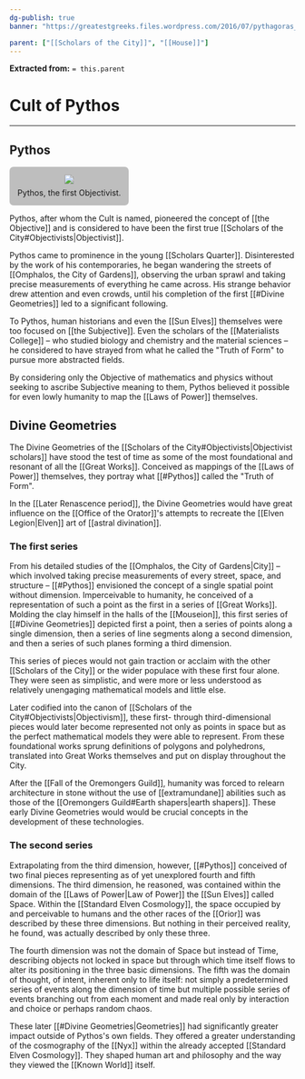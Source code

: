 ```yaml
---
dg-publish: true
banner: "https://greatestgreeks.files.wordpress.com/2016/07/pythagoras_humanity-healing.jpg"

parent: ["[[Scholars of the City]]", "[[House]]"]
---
```

**Extracted from:** `= this.parent`
# Cult of Pythos

---

## Pythos

<figure style="display: flex; flex-direction: column; align-items: center; gap: 0.5em; width: fit-content; margin: 0px; padding: 1em; background: rgba(0, 0, 0, 0.25); border-radius: 0.5em;"><a href="https://greatestgreeks.files.wordpress.com/2016/07/pythagoras_humanity-healing.jpg"><img src="https://greatestgreeks.files.wordpress.com/2016/07/pythagoras_humanity-healing.jpg"></a><figcaption>Pythos, the first Objectivist.</figcaption></figure>

Pythos, after whom the Cult is named, pioneered the concept of [[the Objective]] and is considered to have been the first true [[Scholars of the City#Objectivists|Objectivist]].

Pythos came to prominence in the young [[Scholars Quarter]]. Disinterested by the work of his contemporaries, he began wandering the streets of [[Omphalos, the City of Gardens]], observing the urban sprawl and taking precise measurements of everything he came across. His strange behavior drew attention and even crowds, until his completion of the first [[#Divine Geometries]] led to a significant following.

To Pythos, human historians and even the [[Sun Elves]] themselves were too focused on [[the Subjective]]. Even the scholars of the [[Materialists College]] – who studied biology and chemistry and the material sciences – he considered to have strayed from what he called the "Truth of Form" to pursue more abstracted fields.

By considering only the Objective of mathematics and physics without seeking to ascribe Subjective meaning to them, Pythos believed it possible for even lowly humanity to map the [[Laws of Power]] themselves.

## Divine Geometries

The Divine Geometries of the [[Scholars of the City#Objectivists|Objectivist scholars]] have stood the test of time as some of the most foundational and resonant of all the [[Great Works]]. Conceived as mappings of the [[Laws of Power]] themselves, they portray what [[#Pythos]] called the "Truth of Form".

In the [[Later Renascence period]], the Divine Geometries would have great influence on the [[Office of the Orator]]'s attempts to recreate the [[Elven Legion|Elven]] art of [[astral divination]].

### The first series

From his detailed studies of the [[Omphalos, the City of Gardens|City]] – which involved taking precise measurements of every street, space, and structure – [[#Pythos]] envisioned the concept of a single spatial point without dimension. Imperceivable to humanity, he conceived of a representation of such a point as the first in a series of [[Great Works]]. Molding the clay himself in the halls of the [[Mouseion]], this first series of [[#Divine Geometries]] depicted first a point, then a series of points along a single dimension, then a series of line segments along a second dimension, and then a series of such planes forming a third dimension.

This series of pieces would not gain traction or acclaim with the other [[Scholars of the City]] or the wider populace with these first four alone. They were seen as simplistic, and were more or less understood as relatively unengaging mathematical models and little else.

Later codified into the canon of [[Scholars of the City#Objectivists|Objectivism]], these first- through third-dimensional pieces would later become represented not only as points in space but as the perfect mathematical models they were able to represent. From these foundational works sprung definitions of polygons and polyhedrons, translated into Great Works themselves and put on display throughout the City.

After the [[Fall of the Oremongers Guild]], humanity was forced to relearn architecture in stone without the use of [[extramundane]] abilities such as those of the [[Oremongers Guild#Earth shapers|earth shapers]]. These early Divine Geometries would would be crucial concepts in the development of these technologies.

### The second series

Extrapolating from the third dimension, however, [[#Pythos]] conceived of two final pieces representing as of yet unexplored fourth and fifth dimensions. The third dimension, he reasoned, was contained within the domain of the [[Laws of Power|Law of Power]] the [[Sun Elves]] called Space. Within the [[Standard Elven Cosmology]], the space occupied by and perceivable to humans and the other races of the [[Orior]] was described by these three dimensions. But nothing in their perceived reality, he found, was actually described by only these three.

The fourth dimension was not the domain of Space but instead of Time, describing objects not locked in space but through which time itself flows to alter its positioning in the three basic dimensions. The fifth was the domain of thought, of intent, inherent only to life itself: not simply a predetermined series of events along the dimension of time but multiple possible series of events branching out from each moment and made real only by interaction and choice or perhaps random chaos.

These later [[#Divine Geometries|Geometries]] had significantly greater impact outside of Pythos's own fields. They offered a greater understanding of the cosmography of the [[Nyx]] within the already accepted [[Standard Elven Cosmology]]. They shaped human art and philosophy and the way they viewed the [[Known World]] itself.